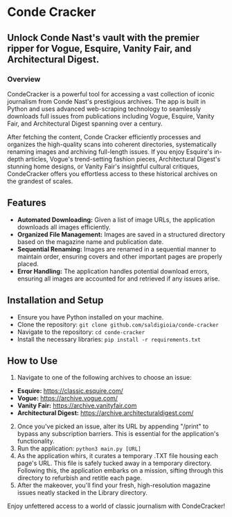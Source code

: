 # Conde Cracker
## Unlock Conde Nast's vault with the premier ripper for Vogue, Esquire, Vanity Fair, and Architectural Digest.

### Overview
CondeCracker is a powerful tool for accessing a vast collection of iconic journalism from Conde Nast's prestigious archives. The app is built in Python and uses advanced web-scraping technology 
to seamlessly downloads full issues from publications including Vogue, Esquire, Vanity Fair, and Architectural Digest spanning over a century. 

After fetching the content, Conde Cracker efficiently processes and organizes the high-quality scans into coherent directories, systematically renaming images and archiving full-length issues. If you enjoy Esquire's in-depth articles, Vogue's trend-setting fashion pieces, Architectural Digest's stunning home designs, or Vanity Fair's insightful cultural critiques, CondeCracker offers you effortless access to these historical archives on the grandest of scales.

## Features
- **Automated Downloading:** Given a list of image URLs, the application downloads all images efficiently.
- **Organized File Management:** Images are saved in a structured directory based on the magazine name and publication date.
- **Sequential Renaming:** Images are renamed in a sequential manner to maintain order, ensuring covers and other important pages are properly placed.
- **Error Handling:** The application handles potential download errors, ensuring all images are accounted for and retrieved if any issues arise.

## Installation and Setup
- Ensure you have Python installed on your machine.
- Clone the repository: `‌git clone github.com/saldigioia/conde-cracker`
- Navigate to the repository: `c‌d conde-cracker`
- Install the necessary libraries: `pip install -r requirements.txt`

## How to Use
1. Navigate to one of the following archives to choose an issue:
- **Esquire:** https://classic.esquire.com/
- **Vogue:** https://archive.vogue.com/
- **Vanity Fair:** https://archive.vanityfair.com
- **Architectural Digest:** https://archive.architecturaldigest.com/
2. Once you've picked an issue, alter its URL by appending "/print" to bypass any subscription barriers. This is essential for the application's functionality.
3. Run the application: `‌python3 main.py [URL]`
4. As the application whirs, it curates a temporary .TXT file housing each page's URL. This file is safely tucked away in a temporary directory. Following this, the application embarks on a mission, sifting through this directory to refurbish and retitle each page.
5. After the makeover, you'll find your fresh, high-resolution magazine issues neatly stacked in the Library directory.

Enjoy unfettered access to a world of classic journalism with CondeCracker!

